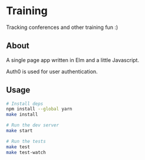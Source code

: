# Training

Tracking conferences and other training fun :)

## About

A single page app written in Elm and a little Javascript.

Auth0 is used for user authentication.


## Usage

```sh
# Install deps
npm install --global yarn
make install

# Run the dev server
make start

# Run the tests
make test
make test-watch
```
